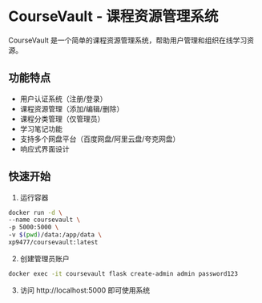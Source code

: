 # CourseVault - 课程资源管理系统

CourseVault 是一个简单的课程资源管理系统，帮助用户管理和组织在线学习资源。

## 功能特点

- 用户认证系统（注册/登录）
- 课程资源管理（添加/编辑/删除）
- 课程分类管理（仅管理员）
- 学习笔记功能
- 支持多个网盘平台（百度网盘/阿里云盘/夸克网盘）
- 响应式界面设计

## 快速开始

1. 运行容器

``` bash
docker run -d \
--name coursevault \
-p 5000:5000 \
-v $(pwd)/data:/app/data \
xp9477/coursevault:latest
```

2. 创建管理员账户

``` bash
docker exec -it coursevault flask create-admin admin password123
```

3. 访问 http://localhost:5000 即可使用系统
